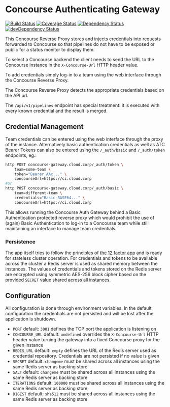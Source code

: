 # Concourse Authenticating Gateway

[![Build Status](https://travis-ci.org/timotto/concourse-auth-gateway.svg?branch=master)](https://travis-ci.org/timotto/concourse-auth-gateway)
[![Coverage Status](https://coveralls.io/repos/github/timotto/concourse-auth-gateway/badge.svg?branch=master)](https://coveralls.io/github/timotto/concourse-auth-gateway?branch=master)
[![Dependency Status](https://david-dm.org/timotto/concourse-auth-gateway.svg)](https://david-dm.org/timotto/concourse-auth-gateway)
[![devDependency Status](https://david-dm.org/timotto/concourse-auth-gateway/dev-status.svg)](https://david-dm.org/timotto/concourse-auth-gateway#info=devDependencies)

This Concourse Reverse Proxy stores and injects credentials into requests forwarded to
Concourse so that pipelines do not have to be exposed or public for a status monitor
to display them.

To select a Concourse backend the client needs to send the URL to the Concourse
instance in the ```X-Concourse-Url``` HTTP header value. 

To add credentials simply log-in to a team using the web interface through the 
Concourse Reverse Proxy.

The Concourse Reverse Proxy detects the appropriate credentials based on the API
url.  

The ```/api/v1/pipelines``` endpoint has special treatment: it is executed with every
known credential and the result is merged.

## Credential Management

Team credentials can be entered using the web interface through the proxy of the instance.
Alternatively basic authentication credentials as well as ATC Bearer Tokens can also be
entered using the ```/_auth/basic``` and ```/_auth/token``` endpoints, eg.:
```bash
http POST concourse-gateway.cloud.corp/_auth/token \
    team=some-team \
    token="Bearer AAx..." \
    concourseUrl=https://ci.cloud.corp
#or 
http POST concourse-gateway.cloud.corp/_auth/basic \
    team=different-team \
    credentials="Basic BASE64..." \
    concourseUrl=https://ci.cloud.corp
```
This allows running the Concourse Auth Gateway behind a Basic Authentication protected
reverse proxy which would prohibit the use of (again) Basic Authentication to log-in 
to a Concourse team while still maintaining an interface to manage team credentials.

### Persistence

The app itself tries to follow the principles of [the 12 factor app](https://12factor.net/)
and is ready for stateless cluster operation. For credentials and tokens to be available
across the cluster a Redis server is used as shared memory between the instances. The
values of credentials and tokens stored on the Redis server are encrypted using symmetric 
AES-256 block cipher based on the provided ```SECRET``` value shared across all instances.

## Configuration

All configuration is done through environment variables. 
In the default configuration the credentials are not persisted and will be lost after
the application is shutdown.
- ```PORT``` default: ```3001``` defines the TCP port the application is listening on
- ```CONCOURSE_URL``` default: ```undefined``` overrides the ```X-Concourse-Url``` HTTP 
header value turning the gateway into a fixed Concourse proxy for the given instance
- ```REDIS_URL``` default: ```empty``` defines the URL of the Redis server used as 
credential repository. Credentials are not persisted if no value is given
- ```SECRET``` default: ```changeme``` must be shared across all instances using the
same Redis server as backing store
- ```SALT``` default: ```changeme``` must be shared across all instances using the
same Redis server as backing store
- ```ITERATIONS``` default: ```100000``` must be shared across all instances using the
same Redis server as backing store
- ```DIGEST``` default: ```sha512``` must be shared across all instances using the
same Redis server as backing store
